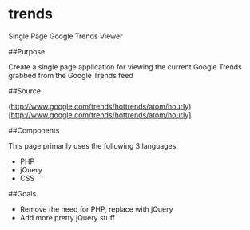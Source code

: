 trends
======

Single Page Google Trends Viewer

##Purpose

Create a single page application for viewing the current Google Trends grabbed from the Google Trends feed

##Source

(http://www.google.com/trends/hottrends/atom/hourly)[http://www.google.com/trends/hottrends/atom/hourly]

##Components

This page primarily uses the following 3 languages.

* PHP
* jQuery
* CSS

##Goals

* Remove the need for PHP, replace with jQuery
* Add more pretty jQuery stuff
